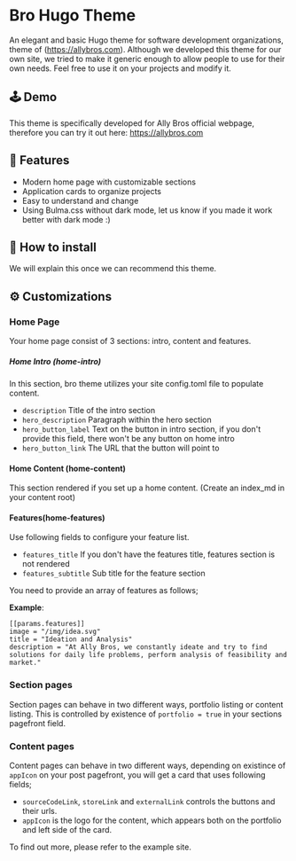 # Bro Hugo Theme

An elegant and basic Hugo theme for software development organizations, theme of (https://allybros.com). Although 
we developed this theme for our own site, we tried to make it generic enough to allow people to use for their own needs.
Feel free to use it on your projects and modify it.

## 🕹 Demo
This theme is specifically developed for Ally Bros official webpage, therefore you can try it out here: https://allybros.com

## 🌟 Features
- Modern home page with customizable sections
- Application cards to organize projects
- Easy to understand and change
- Using Bulma.css without dark mode, let us know if you made it work better with dark mode :)

## 📀 How to install
We will explain this once we can recommend this theme.

## ⚙️ Customizations

### Home Page
Your home page consist of 3 sections: intro, content and features.

##### Home Intro (home-intro)
In this section, bro theme utilizes your site config.toml file to populate content. 
- `description` Title of the intro section
- `hero_description` Paragraph within the hero section
- `hero_button_label` Text on the button in intro section, if you don't provide this field, there won't be any button on home intro
- `hero_button_link` The URL that the button will point to

#### Home Content (home-content)

This section rendered if you set up a home content. (Create an index_md in your content root)

#### Features(home-features)

Use following fields to configure your feature list.

- `features_title`  If you don't have the features title, features section is not rendered
- `features_subtitle` Sub title for the feature section

You need to provide an array of features as follows;

**Example**:
```
[[params.features]]
image = "/img/idea.svg"
title = "Ideation and Analysis"
description = "At Ally Bros, we constantly ideate and try to find solutions for daily life problems, perform analysis of feasibility and market."
```
### Section pages
Section pages can behave in two different ways, portfolio listing or content listing. This is controlled by existence of `portfolio = true` in your sections pagefront field.

### Content pages
Content pages can behave in two different ways, depending on existince of `appIcon` on your post pagefront, you will get a card that uses following fields;

- `sourceCodeLink`, `storeLink` and `externalLink` controls the buttons and their urls.
- `appIcon` is the logo for the content, which appears both on the portfolio and left side of the card.

To find out more, please refer to the example site.